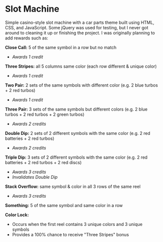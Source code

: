 # Slot Machine
Simple casino-style slot machine with a car parts theme built using HTML, CSS, and JavaScript. 
  Some jQuery was used for testing, but I never got around to cleaning it up or finishing the project.
I was originally planning to add rewards such as:

**Close Call:**       5 of the same symbol in a row but no match
* *Awards 1 credit*


**Three Stripes:**    all 5 columns same color (each row different & unique color)
* *Awards 1 credit*


**Two Pair:**         2 sets of the same symbols with different color     (e.g. 2 blue turbos + 2 red turbos)
* *Awards 1 credit*


**Three Pair:**       3 sets of the same symbols but different colors     (e.g. 2 blue turbos + 2 red turbos + 2 green turbos)
* *Awards 2 credits*


**Double Dip:**       2 sets of 2 different symbols with the same color   (e.g. 2 red batteries + 2 red turbos)
* *Awards 2 credits*


**Triple Dip:**       3 sets of 2 different symbols with the same color   (e.g. 2 red batteries + 2 red turbos + 2 red discs)
* *Awards 3 credits*
* *Invalidates Double Dip*


**Stack Overflow:**   same symbol & color in all 3 rows of the same reel
* *Awards 3 credits*


**Something:**        5 of the same symbol and same color in a row



**Color Lock:**
  * Occurs when the first reel contains 3 unique colors and 3 unique symbols
  * Provides a 100% chance to receive "Three Stripes" bonus
